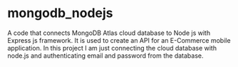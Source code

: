 # mongodb_nodejs
A code that connects MongoDB Atlas cloud database to Node js with Express js framework. It is used to create an API for an E-Commerce mobile application. In this project I am just connecting the cloud database with node.js and authenticating email and password from the database. 
